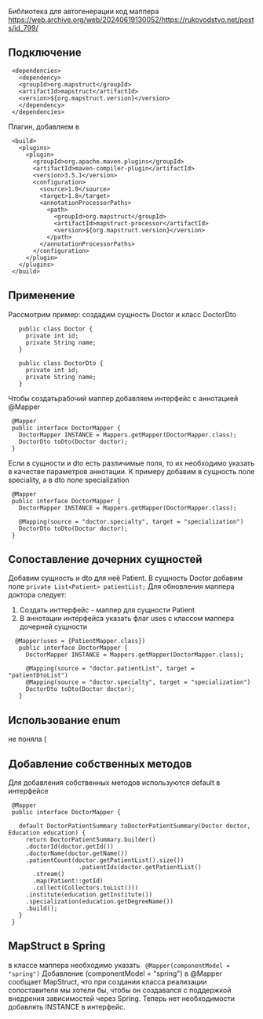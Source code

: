 Библиотека для автогенерации код маппера 
<https://web.archive.org/web/20240619130052/https://rukovodstvo.net/posts/id_799/>

## Подключение 
```
 <dependencies> 
   <dependency> 
   <groupId>org.mapstruct</groupId> 
   <artifactId>mapstruct</artifactId> 
   <version>${org.mapstruct.version}</version> 
   </dependency> 
 </dependencies> 
```
Плагин, добавляем в <build>
```
 <build> 
   <plugins> 
     <plugin> 
       <groupId>org.apache.maven.plugins</groupId> 
       <artifactId>maven-compiler-plugin</artifactId> 
       <version>3.5.1</version> 
       <configuration> 
         <source>1.8</source> 
         <target>1.8</target> 
         <annotationProcessorPaths> 
           <path> 
             <groupId>org.mapstruct</groupId> 
             <artifactId>mapstruct-processor</artifactId> 
             <version>${org.mapstruct.version}</version> 
           </path> 
         </annotationProcessorPaths> 
       </configuration> 
     </plugin> 
   </plugins> 
 </build> 
```

## Применение
Рассмотрим пример: создадим сущность Doctor и класс DoctorDto
```
   public class Doctor { 
     private int id; 
     private String name; 
   } 
```

```
   public class DoctorDto { 
     private int id; 
     private String name; 
   } 
```

Чтобы создатьрабочий маппер добавляем интерфейс с аннотацией @Mapper
```
 @Mapper 
 public interface DoctorMapper { 
   DoctorMapper INSTANCE = Mappers.getMapper(DoctorMapper.class); 
   DoctorDto toDto(Doctor doctor); 
 } 
```

Если в сущности и dto есть различимые поля, то их необходимо указать в качестве параметров аннотации.
К примеру добавим в сущность поле speciality, а в dto поле specialization 

```
 @Mapper 
 public interface DoctorMapper { 
   DoctorMapper INSTANCE = Mappers.getMapper(DoctorMapper.class); 
   
   @Mapping(source = "doctor.specialty", target = "specialization") 
   DoctorDto toDto(Doctor doctor); 
 } 
```

 ## Сопоставление дочерних сущностей 
 Добавим сущность и dto для неё Patient. В сущность Doctor добавим поле `private List<Patient> patientList;`
 Для обновления маппера доктора следует: 
 1. Создать инттерфейс - маппер для сущности Patient
 2. В аннотации интерфейса указать флаг uses с классом маппера дочерней сущности

```
  @Mapper(uses = {PatientMapper.class}) 
   public interface DoctorMapper { 
     DoctorMapper INSTANCE = Mappers.getMapper(DoctorMapper.class); 
     
     @Mapping(source = "doctor.patientList", target = "patientDtoList") 
     @Mapping(source = "doctor.specialty", target = "specialization") 
     DoctorDto toDto(Doctor doctor); 
   } 
```

  ## Использование enum
  не поняла ( 

  ## Добавление собственных методов 
  Для добавления собственных методов используются default в интерфейсе

  ```
   @Mapper 
   public interface DoctorMapper { 
   
     default DoctorPatientSummary toDoctorPatientSummary(Doctor doctor, Education education) { 
       return DoctorPatientSummary.builder() 
       .doctorId(doctor.getId()) 
       .doctorName(doctor.getName()) 
       .patientCount(doctor.getPatientList().size()) 
                      .patientIds(doctor.getPatientList() 
         .stream() 
         .map(Patient::getId) 
         .collect(Collectors.toList())) 
       .institute(education.getInstitute()) 
       .specialization(education.getDegreeName()) 
       .build(); 
     } 
   } 
  ```

  ## MapStruct в Spring 
  в классе маппера необходимо указать ` @Mapper(componentModel = "spring")`
  Добавление (componentModel = "spring") в @Mapper сообщает MapStruct, что при создании класса реализации 
  сопоставителя мы хотели бы, чтобы он создавался с поддержкой внедрения зависимостей через Spring. Теперь
  нет необходимости добавлять INSTANCE в интерфейс.

